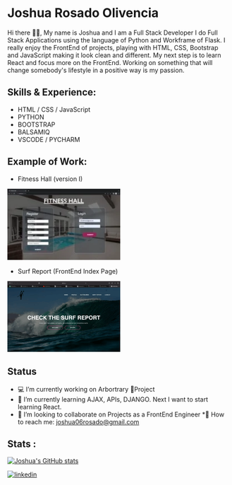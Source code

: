 # Joshua Rosado Olivencia
Hi there 🤙🏽, My name is Joshua and I am a Full Stack Developer
I do Full Stack Applications using the language of Python and Workframe of Flask. I really enjoy the FrontEnd of projects, playing with HTML, CSS, Bootstrap and JavaScript making it look clean and different. My next step is to learn React and focus more on the FrontEnd. Working on something that will change somebody's lifestyle in a positive way is my passion.

## Skills & Experience:
* HTML / CSS / JavaScript
* PYTHON
* BOOTSTRAP
* BALSAMIQ
* VSCODE / PYCHARM

## Example of Work:
* Fitness Hall (version I)
<img src="https://github.com/JoshuaRosado/JoshuaRosado/blob/main/gif.webp" width="256"/>

* Surf Report (FrontEnd Index Page)
<img src="https://github.com/JoshuaRosado/JoshuaRosado/blob/main/surfreport.gif" width="256"/>

## Status
* 💻 I’m currently working on Arbortrary 🌳Project 
* 🧠 I’m currently learning AJAX, APIs, DJANGO. Next I want to start learning React.
* 👥 I’m looking to collaborate on Projects as a FrontEnd Engineer 
*📲 How to reach me: joshua06rosado@gmail.com 

## Stats :
[![Joshua's GitHub stats](https://github-readme-stats.vercel.app/api?username=JoshuaRosado)](https://github.com/anuraghazra/github-readme-stats)


[<img src='https://cdn.jsdelivr.net/npm/simple-icons@3.0.1/icons/linkedin.svg' alt='linkedin' height='40'>](https://www.linkedin.com/in/www.linkedin.com/in/joshua-rosado-olivencia/)  

